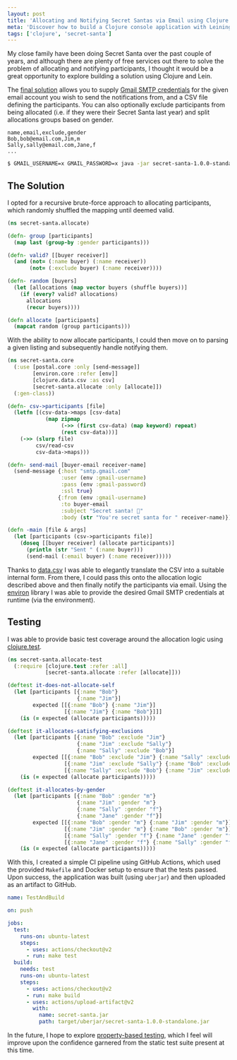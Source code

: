 ```yaml
---
layout: post
title: 'Allocating and Notifying Secret Santas via Email using Clojure'
meta: 'Discover how to build a Clojure console application with Leiningen that allocates Secret Santas and sends email notifications using Gmail SMTP.'
tags: ['clojure', 'secret-santa']
---
```


My close family have been doing Secret Santa over the past couple of years, and although there are plenty of free services out there to solve the problem of allocating and notifying participants, I thought it would be a great opportunity to explore building a solution using Clojure and Lein.

<!--more-->

The [final solution](https://github.com/eddmann/secret-santa) allows you to supply [Gmail SMTP credentials](https://www.digitalocean.com/community/tutorials/how-to-use-google-s-smtp-server) for the given email account you wish to send the notifications from, and a CSV file defining the participants.
You can also optionally exclude participants from being allocated (i.e. if they were their Secret Santa last year) and split allocations groups based on gender.

```
name,email,exclude,gender
Bob,bob@email.com,Jim,m
Sally,sally@email.com,Jane,f
...
```

```bash
$ GMAIL_USERNAME=x GMAIL_PASSWORD=x java -jar secret-santa-1.0.0-standalone.jar participants.txt
```

## The Solution

I opted for a recursive brute-force approach to allocating participants, which randomly shuffled the mapping until deemed valid.

```clojure
(ns secret-santa.allocate)

(defn- group [participants]
  (map last (group-by :gender participants)))

(defn- valid? [[buyer receiver]]
  (and (not= (:name buyer) (:name receiver))
       (not= (:exclude buyer) (:name receiver))))

(defn- random [buyers]
  (let [allocations (map vector buyers (shuffle buyers))]
    (if (every? valid? allocations)
      allocations
      (recur buyers))))

(defn allocate [participants]
  (mapcat random (group participants)))
```

With the ability to now allocate participants, I could then move on to parsing a given listing and subsequently handle notifying them.

```clojure
(ns secret-santa.core
  (:use [postal.core :only [send-message]]
        [environ.core :refer [env]]
        [clojure.data.csv :as csv]
        [secret-santa.allocate :only [allocate]])
  (:gen-class))

(defn- csv->participants [file]
  (letfn [(csv-data->maps [csv-data]
            (map zipmap
                 (->> (first csv-data) (map keyword) repeat)
                 (rest csv-data)))]
    (->> (slurp file)
         csv/read-csv
         csv-data->maps)))

(defn- send-mail [buyer-email receiver-name]
  (send-message {:host "smtp.gmail.com"
                 :user (env :gmail-username)
                 :pass (env :gmail-password)
                 :ssl true}
                {:from (env :gmail-username)
                 :to buyer-email
                 :subject "Secret santa! 🎅"
                 :body (str "You're secret santa for " receiver-name)}))

(defn -main [file & args]
  (let [participants (csv->participants file)]
    (doseq [[buyer receiver] (allocate participants)]
      (println (str "Sent " (:name buyer)))
      (send-mail (:email buyer) (:name receiver)))))
```

Thanks to [data.csv](https://github.com/clojure/data.csv) I was able to elegantly translate the CSV into a suitable internal form.
From there, I could pass this onto the allocation logic described above and then finally notify the participants via email.
Using the [environ](https://github.com/weavejester/environ) library I was able to provide the desired Gmail SMTP credentials at runtime (via the environment).

## Testing

I was able to provide basic test coverage around the allocation logic using [clojure.test](https://clojure.github.io/clojure/clojure.test-api.html).

```clojure
(ns secret-santa.allocate-test
  (:require [clojure.test :refer :all]
            [secret-santa.allocate :refer [allocate]]))

(deftest it-does-not-allocate-self
  (let [participants [{:name "Bob"}
                      {:name "Jim"}]
        expected [[{:name "Bob"} {:name "Jim"}]
                  [{:name "Jim"} {:name "Bob"}]]]
    (is (= expected (allocate participants)))))

(deftest it-allocates-satisfying-exclusions
  (let [participants [{:name "Bob" :exclude "Jim"}
                      {:name "Jim" :exclude "Sally"}
                      {:name "Sally" :exclude "Bob"}]
        expected [[{:name "Bob" :exclude "Jim"} {:name "Sally" :exclude "Bob"}]
                  [{:name "Jim" :exclude "Sally"} {:name "Bob" :exclude "Jim"}]
                  [{:name "Sally" :exclude "Bob"} {:name "Jim" :exclude "Sally"}]]]
    (is (= expected (allocate participants)))))

(deftest it-allocates-by-gender
  (let [participants [{:name "Bob" :gender "m"}
                      {:name "Jim" :gender "m"}
                      {:name "Sally" :gender "f"}
                      {:name "Jane" :gender "f"}]
        expected [[{:name "Bob" :gender "m"} {:name "Jim" :gender "m"}]
                  [{:name "Jim" :gender "m"} {:name "Bob" :gender "m"}]
                  [{:name "Sally" :gender "f"} {:name "Jane" :gender "f"}]
                  [{:name "Jane" :gender "f"} {:name "Sally" :gender "f"}]]]
    (is (= expected (allocate participants)))))
```

With this, I created a simple CI pipeline using GitHub Actions, which used the provided `Makefile` and Docker setup to ensure that the tests passed.
Upon success, the application was built (using `uberjar`) and then uploaded as an artifact to GitHub.

```yaml
name: TestAndBuild

on: push

jobs:
  test:
    runs-on: ubuntu-latest
    steps:
      - uses: actions/checkout@v2
      - run: make test
  build:
    needs: test
    runs-on: ubuntu-latest
    steps:
      - uses: actions/checkout@v2
      - run: make build
      - uses: actions/upload-artifact@v2
        with:
          name: secret-santa.jar
          path: target/uberjar/secret-santa-1.0.0-standalone.jar
```

In the future, I hope to explore [property-based testing](https://clojure.org/guides/test_check_beginner), which I feel will improve upon the confidence garnered from the static test suite present at this time.
